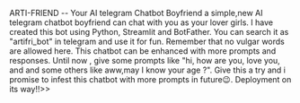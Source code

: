 ARTI-FRIEND -- Your AI telegram Chatbot Boyfriend
a simple,new AI telegram chatbot boyfriend can chat with you as your lover girls. I have created this bot using Python, Streamlit and BotFather. You can search it as "artifri_bot" in telegram and use it for fun. Remember that no vulgar words are allowed here. This chatbot can be enhanced with more prompts and responses. Until now , give some prompts like "hi, how are you, love you, and and some others like aww,may I know your age ?". Give this a try and i promise to infest this chatbot with more prompts in future😉.
Deployment on its way!!>>
